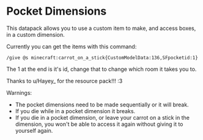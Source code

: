 # Pocket Dimensions
This datapack allows you to use a custom item to make, and access boxes, in a custom dimension.

Currently you can get the items with this command:

    /give @s minecraft:carrot_on_a_stick{CustomModelData:136,SFpocketid:1}
  
The 1 at the end is it's id, change that to change which room it takes you to.

Thanks to u/Hayey_ for the resource pack!!! :3 

Warnings:

* The pocket dimensions need to be made sequentially or it will break.
* If you die while in a pocket dimension it breaks.
* If you die in a pocket dimension, or leave your carrot on a stick in the dimension, you won't be able to access it again without giving it to yourself again.
